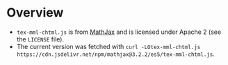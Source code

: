 # Overview

* `tex-mml-chtml.js` is from [MathJax](https://github.com/mathjax/MathJax/) and is licensed under Apache 2 (see the `LICENSE` file).
* The current version was fetched with `curl -LOtex-mml-chtml.js https://cdn.jsdelivr.net/npm/mathjax@3.2.2/es5/tex-mml-chtml.js`.
